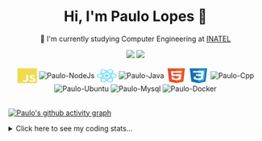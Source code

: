 <div>
  <h1 align="center" > Hi, I'm Paulo Lopes 👋 </h1>
  <p align="center" >🔭 I'm currently studying Computer Engineering at <a href="https://inatel.br/home/" target="_blank">INATEL</a>
  
  </p>
  <div align="center"> 
  <a href="https://www.instagram.com/paulotc1999/" target="_blank"><img src="https://img.shields.io/badge/-Instagram-%23E4405F?style=for-the-badge&logo=instagram&logoColor=white" target="_blank"></a>
  <a href="https://www.linkedin.com/in/paulotc1999/" target="_blank"><img src="https://img.shields.io/badge/-LinkedIn-%230077B5?style=for-the-badge&logo=linkedin&logoColor=white" target="_blank"></a> 
</div>
  
 <div style="display: inline_block" align="center"><br>
  <img align="center" alt="Paulo-Js" height="30" width="40" src="https://raw.githubusercontent.com/devicons/devicon/master/icons/javascript/javascript-plain.svg">
  <img align="center" alt="Paulo-NodeJs" height="30" width="40" src="https://cdn.jsdelivr.net/gh/devicons/devicon/icons/nodejs/nodejs-plain.svg">
  <img align="center" alt="Paulo-React" height="30" width="40" src="https://raw.githubusercontent.com/devicons/devicon/master/icons/react/react-original.svg">
  <img align="center" alt="Paulo-Java" height="30" width="40" src="https://cdn.jsdelivr.net/gh/devicons/devicon/icons/java/java-original.svg">
  <img align="center" alt="Paulo-HTML" height="30" width="40" src="https://raw.githubusercontent.com/devicons/devicon/master/icons/html5/html5-original.svg">
  <img align="center" alt="Paulo-CSS" height="30" width="40" src="https://raw.githubusercontent.com/devicons/devicon/master/icons/css3/css3-original.svg">
  <img align="center" alt="Paulo-Cpp" height="30" width="40" src="https://cdn.jsdelivr.net/gh/devicons/devicon/icons/cplusplus/cplusplus-original.svg">
  <img align="center" alt="Paulo-Ubuntu" height="30" width="40" src="https://cdn.jsdelivr.net/gh/devicons/devicon/icons/ubuntu/ubuntu-plain.svg">
  <img align="center" alt="Paulo-Mysql" height="30" width="40" src="https://cdn.jsdelivr.net/gh/devicons/devicon/icons/mysql/mysql-original.svg">
  <img align="center" alt="Paulo-Docker" height="30" width="40" src="https://cdn.jsdelivr.net/gh/devicons/devicon/icons/docker/docker-plain.svg">
  
</div>
</a>

</br>

[![Paulo's github activity graph](https://activity-graph.herokuapp.com/graph?username=paulotc1999&theme=chartreuse-dark)](https://github.com/ashutosh00710/github-readme-activity-graph)


<div>
<details>
      <summary>Click here to see my coding stats...</summary>
      
<!--START_SECTION:waka-->
![Code Time](http://img.shields.io/badge/Code%20Time-40%20hrs%2046%20mins-blue)

![Profile Views](http://img.shields.io/badge/Profile%20Views-17-blue)

![Lines of code](https://img.shields.io/badge/From%20Hello%20World%20I%27ve%20Written-506%20Thousand%20lines%20of%20code-blue)

**🐱 My GitHub Data** 

> 🏆 131 Contributions in the Year 2022
 > 
> 📦 8.5 kB Used in GitHub's Storage 
 > 
> 🚫 Not Opted to Hire
 > 
> 📜 10 Public Repositories 
 > 
> 🔑 19 Private Repositories  
 > 
**I'm an Early 🐤** 

```text
🌞 Morning    120 commits    ██████████░░░░░░░░░░░░░░░   43.32% 
🌆 Daytime    83 commits     ███████░░░░░░░░░░░░░░░░░░   29.96% 
🌃 Evening    73 commits     ██████░░░░░░░░░░░░░░░░░░░   26.35% 
🌙 Night      1 commits      ░░░░░░░░░░░░░░░░░░░░░░░░░   0.36%

```
📅 **I'm Most Productive on Tuesday** 

```text
Monday       43 commits     ████░░░░░░░░░░░░░░░░░░░░░   15.52% 
Tuesday      47 commits     ████░░░░░░░░░░░░░░░░░░░░░   16.97% 
Wednesday    38 commits     ███░░░░░░░░░░░░░░░░░░░░░░   13.72% 
Thursday     43 commits     ████░░░░░░░░░░░░░░░░░░░░░   15.52% 
Friday       42 commits     ███░░░░░░░░░░░░░░░░░░░░░░   15.16% 
Saturday     20 commits     █░░░░░░░░░░░░░░░░░░░░░░░░   7.22% 
Sunday       44 commits     ████░░░░░░░░░░░░░░░░░░░░░   15.88%

```


📊 **This Week I Spent My Time On** 

```text
⌚︎ Time Zone: America/Sao_Paulo

💬 Programming Languages: 
Java                     3 hrs 45 mins       ███████████████████░░░░░░   77.1% 
YAML                     35 mins             ███░░░░░░░░░░░░░░░░░░░░░░   12.1% 
JavaScript               19 mins             █░░░░░░░░░░░░░░░░░░░░░░░░   6.51% 
HTML                     8 mins              ░░░░░░░░░░░░░░░░░░░░░░░░░   2.76% 
CSS                      0 secs              ░░░░░░░░░░░░░░░░░░░░░░░░░   0.33%

🔥 Editors: 
IntelliJ                 3 hrs 46 mins       ███████████████████░░░░░░   77.38% 
VS Code                  1 hr 6 mins         █████░░░░░░░░░░░░░░░░░░░░   22.62%

💻 Operating System: 
Linux                    4 hrs 43 mins       ████████████████████████░   96.91% 
Windows                  9 mins              ░░░░░░░░░░░░░░░░░░░░░░░░░   3.09%

```

**I Mostly Code in JavaScript** 

```text
JavaScript               10 repos            ██████████░░░░░░░░░░░░░░░   40.0% 
HTML                     9 repos             █████████░░░░░░░░░░░░░░░░   36.0% 
Dart                     2 repos             ██░░░░░░░░░░░░░░░░░░░░░░░   8.0% 
Dockerfile               2 repos             ██░░░░░░░░░░░░░░░░░░░░░░░   8.0% 
Java                     1 repo              █░░░░░░░░░░░░░░░░░░░░░░░░   4.0%

```



 Last Updated on 17/03/2022 18:40:13 UTC
<!--END_SECTION:waka-->


